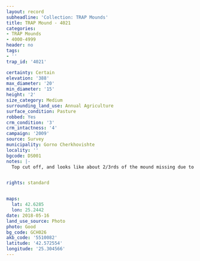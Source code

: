 ```yaml
---
layout: record
subheadline: 'Collection: TRAP Mounds'
title: TRAP Mound - 4021
categories:
- TRAP Mounds
- 4000-4999
header: no
tags:
- ''
trap_id: '4021'

certainty: Certain
elevation: '388'
max_diameter: '20'
min_diameter: '15'
height: '2'
size_category: Medium
surrounding_land_use: Annual Agriculture
surface_condition: Pasture
robbed: Yes
crm_condition: '3'
crm_intactness: '4'
campaign: '2009'
source: Survey
municipality: Gorno Cherkhovishte
locality: ''
bgcode: DS001
notes: |-
  Top cut off, and looks like about 2/3rds of the mound missing due to sides being cut away.


rights: standard


maps:
  lat: 42.6285
  lon: 25.2442
date: 2018-05-16
land_use_source: Photo
photo: Good
bg_code: GCH026
akb_code: '5510082'
latitude: '42.572554'
longitude: '25.304566'
---
```

